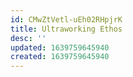 ```yaml
---
id: CMwZtVetl-uEh02RHpjrK
title: Ultraworking Ethos
desc: ''
updated: 1639759645940
created: 1639759645940
---
```


